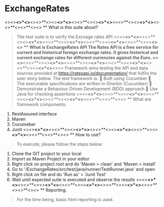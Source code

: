 # ExchangeRates
*<>*<>**<>*<>**<>*<>**<>*<>**<>*<>**<>*<>**<>*<>**<>*<>**<>*<>**<>*<>**<>*<>**<>*<>**<>*<>**<>*<>*
** What is this suite about?
> The test suite is to verify the Excnage rates API
*<>*<>**<>*<>**<>*<>**<>*<>**<>*<>**<>*<>**<>*<>**<>*<>**<>*<>**<>*<>**<>*<>**<>*<>**<>*<>**<>*<>*
** What is ExchangeRates API
> The Rates API is a free service for current and historical foreign exchange rates. It gives historical and
current exchange rates for different currencies against the Euro.
*<>*<>**<>*<>**<>*<>**<>*<>**<>*<>**<>*<>**<>*<>**<>*<>**<>*<>**<>*<>**<>*<>**<>*<>**<>*<>**<>*<>*
Framework aims testing the API and data sources provided at
https://ratesapi.io/documentation/ that fulfils the user story below. 
The test framework is:
 Built using Cucumber
 The executable specifications are written in Gherkin (Cucumber)
 Demonstrate a Behaviour Driven Development (BDD) approach
 Use Java for checking assertions
*<>*<>**<>*<>**<>*<>**<>*<>**<>*<>**<>*<>**<>*<>**<>*<>**<>*<>**<>*<>**<>*<>**<>*<>**<>*<>**<>*<>*
** What are framework components:
1. RestAssured interface
2. Maven
2. Cucumeber
3. Junit
*<>*<>**<>*<>**<>*<>**<>*<>**<>*<>**<>*<>**<>*<>**<>*<>**<>*<>**<>*<>**<>*<>**<>*<>**<>*<>**<>*<>*
** How to use?
> To execute, please follow the steps below:
1. Clone the GIT project to your local
2. Import as Maven Project in your editor
3. Right click on project root and do 'Maven > clean' and 'Maven > install'
4. Go to '/ExchangeRates/src/test/java/runner/TestRunner.java' and open
5. Right click on file and do 'Run as' > 'Junit Test'
6. Wait until expected suite is executed and observe the results
*<>*<>**<>*<>**<>*<>**<>*<>**<>*<>**<>*<>**<>*<>**<>*<>**<>*<>**<>*<>**<>*<>**<>*<>**<>*<>**<>*<>*
** Reporting.
> For the time being, basic html reporting is used.
